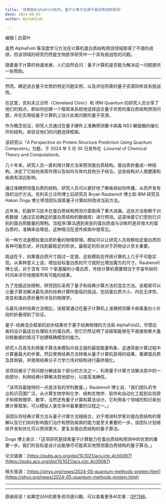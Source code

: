 ```yaml
---
title: '效果超AlphaFold系列，量子计算方法用于蛋白质结构预测'
date: 2024-06-01
author: ByteAILab

---
```


编辑 | 白菜叶

虽然 AlphaFold 等深度学习方法在计算机蛋白质结构预测领域取得了不错的成绩，但该领域的研究仍然是生物医学研究中一个具有挑战性的问题。

随着量子计算的快速发展，人们自然会问：量子计算机是否能为解决这一问题提供一些帮助。

---
然而，确定适合量子优势的特定问题实例，以及评估所需的量子资源同样具有挑战性。

在这里，克利夫兰诊所（Cleveland Clinic）和 IBM Quantum 的研究人员分享了他们的观点，即如何创建一个框架来系统地选择适合量子优势的蛋白质结构预测问题，并在实用级量子计算机上估计此类问题的量子资源。

作为概念验证，研究人员通过在量子硬件上准确预测寨卡病毒 NS3 解旋酶的催化环的结构，来验证他们的问题选择框架。

该研究以「A Perspective on Protein Structure Prediction Using Quantum Computers」为题，于 2024 年 5 月 30 日发布在《Journal of Chemical Theory and Computation》。

几十年来，研究人员一直利用计算方法来预测蛋白质结构。蛋白质折叠成一种结构，决定了它如何发挥作用以及如何与体内其他分子结合。这些结构对人类健康和疾病有深远影响。

通过准确预测蛋白质的结构，研究人员可以更好地了解疾病如何传播，从而开发有效的治疗方法。克利夫兰诊所博士后研究员 Bryan Raubenolt 博士和 IBM 研究员 Hakan Doga 博士带领团队探索量子计算如何改进当前方法。

近年来，机器学习技术在蛋白质结构预测方面取得了重大进展。这些方法依赖于训练数据（通过实验确定的蛋白质结构的数据库）进行预测。这意味着它们受到已识别的蛋白质数量的限制。当程序/算法遇到突变的蛋白质或与训练时差异很大的蛋白质时，准确率会降低，这种情况在遗传疾病中很常见。

另一种方法是模拟蛋白质折叠的物理原理。模拟可以让研究人员观察给定蛋白质的各种可能形状，并找到最稳定的形状。最稳定的形状对于药物设计至关重要。

挑战在于，如果蛋白质尺寸超过一定值，这些模拟在传统计算机上几乎不可能实现。从某种意义上说，增加目标蛋白质的尺寸就好比增加魔方的尺寸。Raubenolt 博士说，对于含有 100 个氨基酸的小蛋白质，传统计算机需要相当于宇宙年龄的时间来详尽地搜索所有可能的结果。

为了克服这些限制，研究团队采用了量子和经典计算方法的混合方法。该框架可以让量子算法解决最先进的经典计算所面临的挑战，包括蛋白质大小、内在无序性、突变和蛋白质折叠所涉及的物理学。

与最先进的经典方法相比，该框架通过在量子计算机上准确预测寨卡病毒蛋白小片段的折叠得到了验证。

量子-经典混合框架的初步结果优于基于经典物理的方法和 AlphaFold2。尽管后者的设计最适合处理较大的蛋白质，但它仍然证明了该框架能够在不直接依赖大量训练数据的情况下创建精确模型的能力。

研究人员首先利用量子算法来模拟片段主链的最低能量构象，这通常是计算过程中计算量最大的步骤。然后使用经典方法转换从量子计算机获得的结果，重建蛋白质及其侧链，并使用经典分子力学力场对结构进行最终细化。

该项目展示了将问题分解成各个部分的方法之一，利用量子计算方法解决其中的一些部分，利用经典计算解决其他部分，以提高准确性。

「该项目最独特的一点是涉及的学科数量。」Raubenolt 博士说，「我们团队的专业知识范围广泛，从计算生物学和化学、结构生物学、软件和自动化工程到实验原子和核物理学、数学，当然还有量子计算和算法设计。它利用各个领域的知识来创建计算框架，可以模拟人类生命中最重要的过程之一。」

该团队将经典计算方法与量子计算方法相结合，对于增进科学家对蛋白质结构的理解以及它们如何影响我们治疗和预防疾病的能力是至关重要的一步。该团队计划继续开发和优化可以预测更大、更复杂蛋白质结构的量子算法。

Doga 博士表示：「这项研究是探索量子计算能力在蛋白质结构预测中的优势的重要一步。我们的目标是设计出能够尽可能真实地预测蛋白质结构的量子算法。」

论文链接：[https://pubs.acs.org/doi/10.1021/acs.jctc.4c00067](https://pubs.acs.org/doi/10.1021/acs.jctc.4c00067)

相关报道：[https://phys.org/news/2024-05-quantum-methods-protein.html](https://phys.org/news/2024-05-quantum-methods-protein.html)

---
---
感谢阅读！如果您对AI的更多资讯感兴趣，可以查看更多AI文章：[GPTNB](https://gptnb.com)。